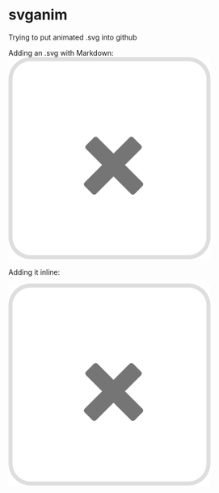 # svganim
Trying to put animated .svg into github

Adding an .svg with Markdown:
![SVG](./try.svg)

Adding it inline:

<img src="./try.svg">
